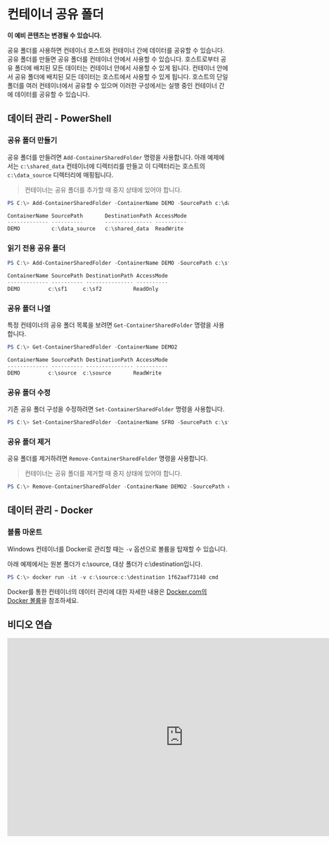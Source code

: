 



# 컨테이너 공유 폴더

**이 예비 콘텐츠는 변경될 수 있습니다.**

공유 폴더를 사용하면 컨테이너 호스트와 컨테이너 간에 데이터를 공유할 수 있습니다. 공유 폴더를 만들면 공유 폴더를 컨테이너 안에서 사용할 수 있습니다. 호스트로부터 공유 폴더에 배치된 모든 데이터는 컨테이너 안에서 사용할 수 있게 됩니다. 컨테이너 안에서 공유 폴더에 배치된 모든 데이터는 호스트에서 사용할 수 있게 됩니다. 호스트의 단일 폴더를 여러 컨테이너에서 공유할 수 있으며 이러한 구성에서는 실행 중인 컨테이너 간에 데이터를 공유할 수 있습니다.

## 데이터 관리 - PowerShell

### 공유 폴더 만들기

공유 폴더를 만들려면 `Add-ContainerSharedFolder` 명령을 사용합니다. 아래 예제에서는 `c:\shared_data` 컨테이너에 디렉터리를 만들고 이 디렉터리는 호스트의 `c:\data_source` 디렉터리에 매핑됩니다.

> 컨테이너는 공유 폴더를 추가할 때 중지 상태에 있어야 합니다.

```powershell
PS C:\> Add-ContainerSharedFolder -ContainerName DEMO -SourcePath c:\data_source -DestinationPath c:\shared_data

ContainerName SourcePath       DestinationPath AccessMode
------------- ----------       --------------- ----------
DEMO          c:\data_source   c:\shared_data  ReadWrite
```

### 읽기 전용 공유 폴더

```powershell
PS C:\> Add-ContainerSharedFolder -ContainerName DEMO -SourcePath c:\sf1 -DestinationPath c:\sf2 -AccessMode ReadOnly

ContainerName SourcePath DestinationPath AccessMode
------------- ---------- --------------- ----------
DEMO         c:\sf1     c:\sf2          ReadOnly
```

### 공유 폴더 나열

특정 컨테이너의 공유 폴더 목록을 보려면 `Get-ContainerSharedFolder` 명령을 사용합니다.

```powershell
PS C:\> Get-ContainerSharedFolder -ContainerName DEMO2

ContainerName SourcePath DestinationPath AccessMode
------------- ---------- --------------- ----------
DEMO         c:\source  c:\source       ReadWrite
```

### 공유 폴더 수정

기존 공유 폴더 구성을 수정하려면 `Set-ContainerSharedFolder` 명령을 사용합니다.

```powershell
PS C:\> Set-ContainerSharedFolder -ContainerName SFRO -SourcePath c:\sf1 -DestinationPath c:\sf1
```

### 공유 폴더 제거

공유 폴더를 제거하려면 `Remove-ContainerSharedFolder` 명령을 사용합니다.

> 컨테이너는 공유 폴더를 제거할 때 중지 상태에 있어야 합니다.

```powershell
PS C:\> Remove-ContainerSharedFolder -ContainerName DEMO2 -SourcePath c:\source -DestinationPath c:\source
```
## 데이터 관리 - Docker

### 볼륨 마운트

Windows 컨테이너를 Docker로 관리할 때는 `-v` 옵션으로 볼륨을 탑재할 수 있습니다.

아래 예제에서는 원본 폴더가 c:\source, 대상 폴더가 c:\destination입니다.

```powershell
PS C:\> docker run -it -v c:\source:c:\destination 1f62aaf73140 cmd
```

Docker를 통한 컨테이너의 데이터 관리에 대한 자세한 내용은 [Docker.com의 Docker 볼륨](https://docs.docker.com/userguide/dockervolumes/)을 참조하세요.

## 비디오 연습

<iframe src="https://channel9.msdn.com/Blogs/containers/Container-Fundamentals--Part-3-Shared-Folders/player#ccLang=ko" width="800" height="450"  allowFullScreen="true" frameBorder="0" scrolling="no"></iframe>



<!--HONumber=Feb16_HO3-->
